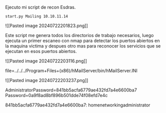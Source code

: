 Ejecuto mi script de recon Esdras.
```
start.py Mailing 10.10.11.14
```

![[Pasted image 20240722201823.png]]

Este script me genera todos los directorios de trabajo necesarios, luego ejecuta un primer escaneo con nmap para detectar los puertos abiertos en la maquina victima y despues otro mas para reconocer los servicios que se ejecutan en esos puertos abiertos.

![[Pasted image 20240722203116.png]]

file=../../../Program+Files+(x86)/hMailServer/bin/hMailServer.INI

![[Pasted image 20240722203237.png]]

AdministratorPassword=841bb5acfa6779ae432fd7a4e6600ba7
Password=0a9f8ad8bf896b501dde74f08efd7e4c

841bb5acfa6779ae432fd7a4e6600ba7:
homenetworkingadministrator
